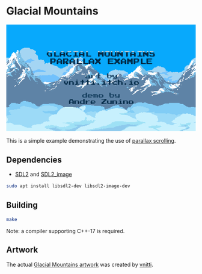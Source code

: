 # Glacial Mountains

![A screenshot of the program](art/screenshot-20200505.png)

This is a simple example demonstrating the use of [parallax scrolling](https://en.wikipedia.org/wiki/Parallax_scrolling).

## Dependencies

* [SDL2](https://www.libsdl.org/) and [SDL2_image](https://www.libsdl.org/projects/SDL_image/)
```sh
sudo apt install libsdl2-dev libsdl2-image-dev
```

## Building

```sh
make
```
Note: a compiler supporting C++-17 is required.

## Artwork

The actual [Glacial Mountains artwork](https://vnitti.itch.io/glacial-mountains-parallax-background) was created by [vnitti](https://vnitti.itch.io/).


